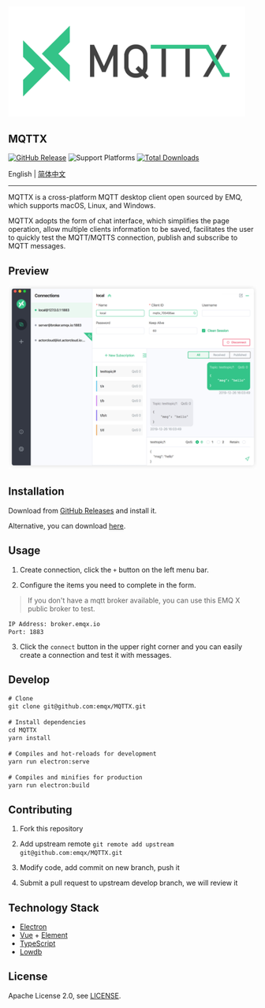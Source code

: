 <img src="./assets/mqttx-logo.png" width="480" alt="MQTTX Logo"/>

## MQTTX

[![GitHub Release](https://img.shields.io/github/release/emqx/mqttx?color=brightgreen)](https://github.com/emqx/mqttx/releases) ![Support Platforms](https://camo.githubusercontent.com/a50c47295f350646d08f2e1ccd797ceca3840e52/68747470733a2f2f696d672e736869656c64732e696f2f62616467652f706c6174666f726d2d6d61634f5325323025374325323057696e646f77732532302537432532304c696e75782d6c69676874677265792e737667) [![Total Downloads](https://img.shields.io/github/downloads/emqx/mqttx/total.svg)](https://github.com/emqx/mqttx/releases)

English | [简体中文](./README-CN.md)

---

MQTTX is a cross-platform MQTT desktop client open sourced by EMQ, which supports macOS, Linux, and Windows.

MQTTX adopts the form of chat interface, which simplifies the page operation, allow multiple clients information to be saved, facilitates the user to quickly test the MQTT/MQTTS connection,  publish and subscribe to MQTT messages.

## Preview

![mqttx-preview](./assets/mqttx-preview.png)

## Installation

Download from [GitHub Releases](https://github.com/emqx/MQTTX/releases) and install it.

Alternative, you can download [here](https://www.emqx.io/downloads/MQTTX/).

## Usage

1. Create connection, click the `+` button on the left menu bar.

2. Configure the items you need to complete in the form.

> If you don't have a mqtt broker available, you can use this EMQ X public broker to test.

```shell
IP Address: broker.emqx.io
Port: 1883
```

3. Click the `connect` button in the upper right corner and you can easily create a connection and test it with messages.

## Develop

``` shell
# Clone
git clone git@github.com:emqx/MQTTX.git

# Install dependencies
cd MQTTX
yarn install

# Compiles and hot-reloads for development
yarn run electron:serve

# Compiles and minifies for production
yarn run electron:build
```

## Contributing

1. Fork this repository

2. Add upstream remote `git remote add upstream git@github.com:emqx/MQTTX.git`

3. Modify code, add commit on new branch, push it

4. Submit a pull request to upstream develop branch, we will review it

## Technology Stack

- [Electron](https://electronjs.org/)
- [Vue](https://vuejs.org/) + [Element](https://element.eleme.io)
- [TypeScript](https://www.typescriptlang.org/)
- [Lowdb](https://github.com/typicode/lowdb)

## License

Apache License 2.0, see [LICENSE](https://github.com/emqx/MQTTX/blob/master/LICENSE).
